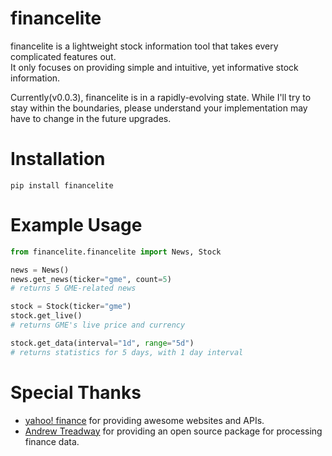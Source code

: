 # financelite
financelite is a lightweight stock information tool that takes every complicated features out.  
It only focuses on providing simple and intuitive, yet informative stock information.  

Currently(v0.0.3), financelite is in a rapidly-evolving state. While I'll try to stay within the boundaries,
please understand your implementation may have to change in the future upgrades.

# Installation
`pip install financelite`

# Example Usage

```python
from financelite.financelite import News, Stock

news = News()
news.get_news(ticker="gme", count=5)
# returns 5 GME-related news

stock = Stock(ticker="gme")
stock.get_live()
# returns GME's live price and currency

stock.get_data(interval="1d", range="5d")
# returns statistics for 5 days, with 1 day interval
```

# Special Thanks
* [yahoo! finance](https://finance.yahoo.com/) for providing awesome websites and APIs.
* [Andrew Treadway](https://github.com/atreadw1492) for providing an open source package for processing finance data.